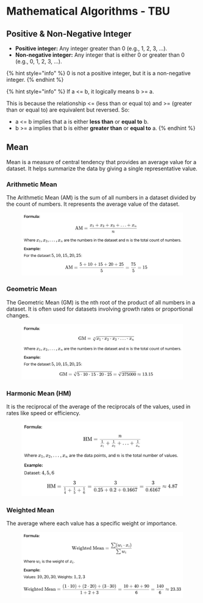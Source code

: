 # Mathematical Algorithms - TBU

## **Positive & Non-Negative Integer**

* **Positive integer:** Any integer greater than 0 (e.g., 1, 2, 3, ...).
* **Non-negative integer:** Any integer that is either 0 or greater than 0 (e.g., 0, 1, 2, 3, ...).

{% hint style="info" %}
0 is not a positive integer, but it is a non-negative integer.
{% endhint %}

{% hint style="info" %}
If a <= b, it logically means b >= a.

This is because the relationship <= (less than or equal to) and >=  (greater than or equal to) are equivalent but reversed. So:

* a <= b implies that a is either **less than** or **equal to** b.
* b >= a implies that b is either **greater than** or **equal to** a.
{% endhint %}



## **Mean**

Mean is a measure of central tendency that provides an average value for a dataset. It helps summarize the data by giving a single representative value.

### **Arithmetic Mean**

The Arithmetic Mean (AM) is the sum of all numbers in a dataset divided by the count of numbers. It represents the average value of the dataset.

<figure><img src="../.gitbook/assets/maths-algo-01.png" alt="" width="563"><figcaption></figcaption></figure>

### **Geometric Mean**

The Geometric Mean (GM) is the nth root of the product of all numbers in a dataset. It is often used for datasets involving growth rates or proportional changes.

<figure><img src="../.gitbook/assets/maths-algo-02.png" alt="" width="563"><figcaption></figcaption></figure>

### **Harmonic Mean (HM)**

It is the reciprocal of the average of the reciprocals of the values, used in rates like speed or efficiency.

<figure><img src="../.gitbook/assets/maths-algo-03.png" alt="" width="563"><figcaption></figcaption></figure>

### **Weighted Mean**

The average where each value has a specific weight or importance.

<figure><img src="../.gitbook/assets/maths-algo-04.png" alt="" width="563"><figcaption></figcaption></figure>
